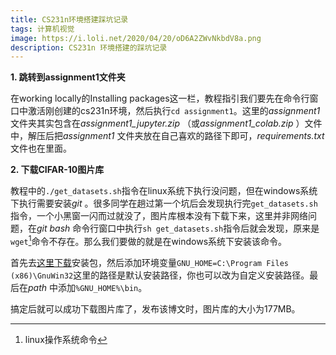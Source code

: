 ```yaml
---
title: CS231n环境搭建踩坑记录
tags: 计算机视觉
image: https://i.loli.net/2020/04/20/oD6A2ZWvNkbdV8a.png
description: CS231n 环境搭建的踩坑记录
---
```


**1. 跳转到assignment1文件夹**

在working locally的Installing packages这一栏，教程指引我们要先在命令行窗口中激活刚创建的cs231n环境，然后执行`cd assignment1`。这里的*assignment1* 文件夹其实包含在*assignment1_jupyter.zip* （或*assignment1_colab.zip* ）文件中，解压后把*assignment1* 文件夹放在自己喜欢的路径下即可，*requirements.txt* 文件也在里面。

**2. 下载CIFAR-10图片库**

教程中的`./get_datasets.sh`指令在linux系统下执行没问题，但在windows系统下执行需要安装*git* 。很多同学在趟过第一个坑后会发现执行完`get_datasets.sh`指令，一个小黑窗一闪而过就没了，图片库根本没有下载下来，这里并非网络问题，在*git bash* 命令行窗口中执行`sh get_datasets.sh`指令后就会发现，原来是`wget`[^wget]命令不存在。那么我们要做的就是在windows系统下安装该命令。

首先去[这里下载][1]安装包，然后添加环境变量`GNU_HOME=C:\Program Files (x86)\GnuWin32`这里的路径是默认安装路径，你也可以改为自定义安装路径。最后在*path* 中添加`%GNU_HOME%\bin`。

搞定后就可以成功下载图片库了，发布该博文时，图片库的大小为177MB。

[^wget]: linux操作系统命令

[1]: https://jaist.dl.sourceforge.net/project/gnuwin32/wget/1.11.4-1/wget-1.11.4-1-setup.exe
